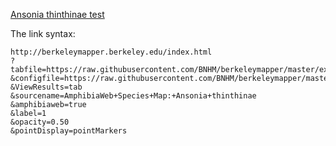 [Ansonia thinthinae test](http://berkeleymapper.berkeley.edu/index.html?tabfile=https://raw.githubusercontent.com/BNHM/berkeleymapper/master/examples/awtest.txt&configfile=https://raw.githubusercontent.com/BNHM/berkeleymapper/master/examples/awtest.xml&ViewResults=tab&sourcename=AmphibiaWeb+Species+Map:+Ansonia+thinthinae&amphibiaweb=true&label=1&opacity=0.50&pointDisplay=pointMarkers)

The link syntax:
```
http://berkeleymapper.berkeley.edu/index.html
?tabfile=https://raw.githubusercontent.com/BNHM/berkeleymapper/master/examples/awtest.txt
&configfile=https://raw.githubusercontent.com/BNHM/berkeleymapper/master/examples/awtest.xml
&ViewResults=tab
&sourcename=AmphibiaWeb+Species+Map:+Ansonia+thinthinae
&amphibiaweb=true
&label=1
&opacity=0.50
&pointDisplay=pointMarkers
```
